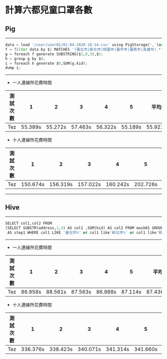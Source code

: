# 計算六都兒童口罩各數

## Pig
-----------------------------------

```python
data = load '/user/user01/01-04-2020-18-14.csv' using PigStorage(',')as(code:chararray,name:chararray,address:chararray,phone:chararray,adult:int,kid:int,time:chararray);
f = filter data by $2 MATCHES '(臺北市|新北市|桃園市|臺中市|臺南市|高雄市).*';
g = foreach f generate SUBSTRING($2,0,3),$5;
h = group g by $0;
i = foreach h generate $0,SUM(g.kid);
dump i;
```
-------------------------------------

* 一人連線所花費時間

| 測試次數 | 1 | 2 | 3 | 4 | 5 | 平均 |
| ------------- | ------------- | ------------- | ------------- | ------------- | ------------- | ------------- |
| Tez | 55.389s | 55.272s | 57.463s | 56.322s | 55.189s | 55.927s |

* 十人連線所花費時間

| 測試次數 | 1 | 2 | 3 | 4 | 5 | 6 | 7 | 8 | 9 | 10 | 平均 |
| ---- | ---- | ---- | ---- | ---- | ---- | ---- | ---- | ---- | ---- | ---- | ---- |
| Tez | 150.674s | 156.319s | 157.022s | 160.242s | 202.726s | 206.308s | 206.311s | 207.956s | 251.695s | 251.519s | 195.0772s |

-------------------------------------

## Hive
-----------------------------------

```python
SELECT col1,col2 FROM 
(SELECT SUBSTR(address,1,3) AS col1 ,SUM(kid) AS col2 FROM mask01 GROUP BY SUBSTR(address,1,3))
 AS step1 WHERE col1 LIKE '臺北市%' or col1 like'新北市%' or col1 like'桃園市%' or col1 like'臺中市%' or col1 like'臺南市%' or col1 like'高雄市%';
```
-------------------------------------

* 一人連線所花費時間

| 測試次數 | 1 | 2 | 3 | 4 | 5 | 平均 |
| ------------- | ------------- | ------------- | ------------- | ------------- | ------------- | ------------- |
| Tez | 86.958s | 88.561s | 87.563s | 86.988s | 87.114s | 87.4368s |

* 十人連線所花費時間

| 測試次數 | 1 | 2 | 3 | 4 | 5 | 6 | 7 | 8 | 9 | 10 | 平均 |
| ---- | ---- | ---- | ---- | ---- | ---- | ---- | ---- | ---- | ---- | ---- | ---- |
| Tez | 336.376s | 338.423s | 340.071s | 341.314s | 341.660s | 341.900s | 342.602s | 341.744s | 363.369s | 365.823s | 345.3282s |
